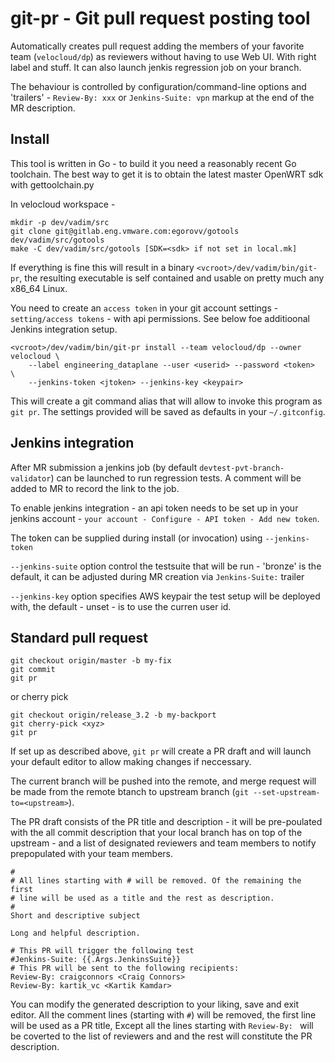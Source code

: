 # git-pr - Git pull request posting tool

Automatically creates pull request adding the members of your favorite
team (`velocloud/dp`) as reviewers without having to use Web UI.  With
right label and stuff. It can also launch jenkis regression job on
your branch.

The behaviour is controlled by configuration/command-line options and
'trailers' - `Review-By: xxx` or `Jenkins-Suite: vpn` markup at the
end of the MR description.


## Install

This tool is written in Go - to build it you need a reasonably recent
Go toolchain. The best way to get it is to obtain the latest master
OpenWRT sdk with gettoolchain.py

In velocloud workspace - <vcroot>

```
mkdir -p dev/vadim/src
git clone git@gitlab.eng.vmware.com:egorovv/gotools dev/vadim/src/gotools
make -C dev/vadim/src/gotools [SDK=<sdk> if not set in local.mk]

```

If everything is fine this will result in a binary
`<vcroot>/dev/vadim/bin/git-pr`, the resulting executable is self
contained and usable on pretty much any x86_64 Linux.

You need to create an `access token` in your git account settings -
`setting/access tokens` - with api permissions. See below foe
additioonal Jenkins integration setup.

```
<vcroot>/dev/vadim/bin/git-pr install --team velocloud/dp --owner velocloud \
    --label engineering_dataplane --user <userid> --password <token>  \
    --jenkins-token <jtoken> --jenkins-key <keypair>

```

This will create a git command alias that will allow to invoke this
program as `git pr`.
The settings provided will be saved as defaults in  your `~/.gitconfig`.

## Jenkins integration

After MR submission a jenkins job (by default
`devtest-pvt-branch-validator`) can be launched to run regression
tests. A comment will be added to MR to record the link to the job.

To enable jenkins integration - an api token needs to be set up in
your jenkins account - `your account - Configure - API token - Add new
token`.

The token can be supplied during install (or invocation) using
`--jenkins-token` 

`--jenkins-suite` option control the testsuite that will be run -
'bronze' is the default, it can be adjusted during MR creation via
`Jenkins-Suite:` trailer

`--jenkins-key` option specifies AWS keypair the test setup will be
deployed with, the default - unset - is to use the curren user id.


## Standard pull request

```
git checkout origin/master -b my-fix
git commit
git pr
```
or cherry pick
```
git checkout origin/release_3.2 -b my-backport
git cherry-pick <xyz>
git pr
```

If set up as described above, `git pr` will create a PR draft and will
launch your default editor to allow making changes if neccessary.

The current branch will be pushed into the remote, and merge request
will be made from the remote btanch to upstream branch (`git
--set-upstream-to=<upstream>`).

The PR draft consists of the PR title and description - it will be
pre-poulated with the all commit description that your local branch
has on top of the upstream - and a list of designated reviewers and
team members to notify prepopulated with your team members.


```
#
# All lines starting with # will be removed. Of the remaining the first
# line will be used as a title and the rest as description.
#
Short and descriptive subject

Long and helpful description.

# This PR will trigger the following test
#Jenkins-Suite: {{.Args.JenkinsSuite}}
# This PR will be sent to the following recipients:
Review-By: craigconnors <Craig Connors>
Review-By: kartik_vc <Kartik Kamdar>
```

You can modify the generated description to your liking, save and exit
editor.  All the comment lines (starting with `#`) will be removed,
the first line will be used as a PR title, Except all the lines
starting with `Review-By: ` will be coverted to the list of reviewers
and and the rest will constitute the PR description.





